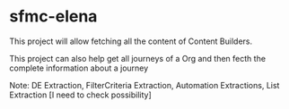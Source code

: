 # sfmc-elena

This project will allow fetching all the content of Content Builders.

This project can also help get all journeys of a Org and then fecth the complete information about a journey


Note: DE Extraction, FilterCriteria Extraction, Automation Extractions, List Extraction [I need to check possibility]